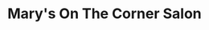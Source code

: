 ---
title: "Mary's On The Corner Salon"
url: /lincoln-park/marys-on-the-corner-salon/
shop: hairdresser
---